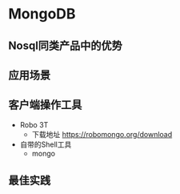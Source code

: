 
# MongoDB

## Nosql同类产品中的优势

## 应用场景

## 客户端操作工具
* Robo 3T
  * 下载地址 https://robomongo.org/download
* 自带的Shell工具
  * mongo
## 最佳实践
